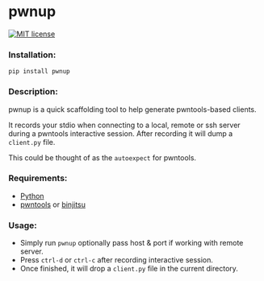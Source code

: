 # pwnup

[![MIT license](http://img.shields.io/badge/license-MIT-brightgreen.svg)](http://opensource.org/licenses/MIT)

### Installation:

```pip install pwnup```


### Description:

pwnup is a quick scaffolding tool to help generate pwntools-based clients.

It records your stdio when connecting to a local, remote or ssh server during a pwntools interactive session.  After recording it will dump a `client.py` file.

This could be thought of as the `autoexpect` for pwntools.

### Requirements:
- [Python](https://www.python.org/)
- [pwntools](https://github.com/Gallopsled/pwntools) or [binjitsu](https://github.com/binjitsu/binjitsu)

### Usage:

- Simply run `pwnup` optionally pass host & port if working with remote server.
- Press `ctrl-d` or `ctrl-c` after recording interactive session.
- Once finished, it will drop a `client.py` file in the current directory.
